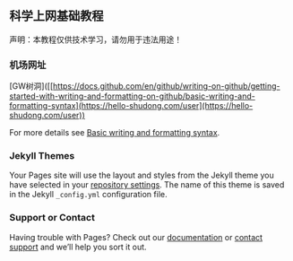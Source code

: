 ## 科学上网基础教程

声明：本教程仅供技术学习，请勿用于违法用途！

### 机场网址

[GW树洞]([[https://docs.github.com/en/github/writing-on-github/getting-started-with-writing-and-formatting-on-github/basic-writing-and-formatting-syntax](https://hello-shudong.com/user](https://hello-shudong.com/user))

For more details see [Basic writing and formatting syntax](https://docs.github.com/en/github/writing-on-github/getting-started-with-writing-and-formatting-on-github/basic-writing-and-formatting-syntax).

### Jekyll Themes

Your Pages site will use the layout and styles from the Jekyll theme you have selected in your [repository settings](https://github.com/xxynet/VPN-Basic/settings/pages). The name of this theme is saved in the Jekyll `_config.yml` configuration file.

### Support or Contact

Having trouble with Pages? Check out our [documentation](https://docs.github.com/categories/github-pages-basics/) or [contact support](https://support.github.com/contact) and we’ll help you sort it out.
